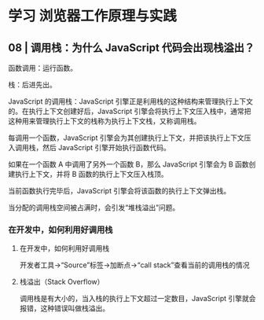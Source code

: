 # 学习 浏览器工作原理与实践

## 08 | 调用栈：为什么 JavaScript 代码会出现栈溢出？

函数调用：运行函数。

栈：后进先出。

JavaScript 的调用栈：JavaScript 引擎正是利用栈的这种结构来管理执行上下文的。在执行上下文创建好后，JavaScript 引擎会将执行上下文压入栈中，通常把这种用来管理执行上下文的栈称为执行上下文栈，又称调用栈。

每调用一个函数，JavaScript 引擎会为其创建执行上下文，并把该执行上下文压入调用栈，然后 JavaScript 引擎开始执行函数代码。

如果在一个函数 A 中调用了另外一个函数 B，那么 JavaScript 引擎会为 B 函数创建执行上下文，并将 B 函数的执行上下文压入栈顶。

当前函数执行完毕后，JavaScript 引擎会将该函数的执行上下文弹出栈。

当分配的调用栈空间被占满时，会引发“堆栈溢出”问题。

### 在开发中，如何利用好调用栈

1. 在开发中，如何利用好调用栈

   开发者工具->“Source”标签->加断点->“call stack”查看当前的调用栈的情况

2. 栈溢出（Stack Overflow）

   调用栈是有大小的，当入栈的执行上下文超过一定数目，JavaScript 引擎就会报错，这种错误叫做栈溢出。
